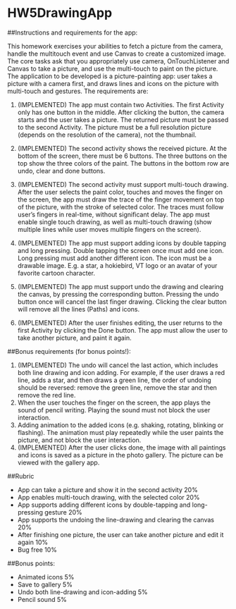 # HW5DrawingApp

##Instructions and requirements for the app:

This homework exercises your abilities to fetch a picture from the camera, handle the multitouch event and use Canvas to create a customized image. The core tasks ask that you appropriately use camera, OnTouchListener and Canvas to take a picture, and use the multi-touch to paint on the picture. The application to be developed is a picture-painting app: user takes a picture with a camera first, and draws lines and icons on the picture with multi-touch and gestures. The requirements are:

1. (IMPLEMENTED) The app must contain two Activities. The first Activity only has one button in the middle. After clicking the button, the camera starts and the user takes a picture. The returned picture must be passed to the second Activity. The picture must be a full resolution picture (depends on the resolution of the camera), not the thumbnail.

2. (IMPLEMENTED) The second activity shows the received picture. At the bottom of the screen, there must be 6 buttons. The three buttons on the top show the three colors of the paint. The buttons in the bottom row are undo, clear and done buttons.

3. (IMPLEMENTED) The second activity must support multi-touch drawing. After the user selects the paint color, touches and moves the finger on the screen, the app must draw the trace of the finger movement on top of the picture, with the stroke of selected color. The traces must follow user’s fingers in real-time, without significant delay. The app must enable single touch drawing, as well as multi-touch drawing (show multiple lines while user moves multiple fingers on the screen).

4. (IMPLEMENTED) The app must support adding icons by double tapping and long pressing. Double tapping the screen once must add one icon. Long pressing must add another different icon. The icon must be a drawable image. E.g. a star, a hokiebird, VT logo or an avatar of your favorite cartoon character.

5. (IMPLEMENTED) The app must support undo the drawing and clearing the canvas, by pressing the corresponding button. Pressing the undo button once will cancel the last finger drawing. Clicking the clear button will remove all the lines (Paths) and icons.

6. (IMPLEMENTED) After the user finishes editing, the user returns to the first Activity by clicking the Done button. The app must allow the user to take another picture, and paint it again.


##Bonus requirements (for bonus points!):

1. (IMPLEMENTED) The undo will cancel the last action, which includes both line drawing and icon adding. For example, if the user draws a red line, adds a star, and then draws a green line, the order of undoing should be reversed: remove the green line, remove the star and then remove the red line.
2. When the user touches the finger on the screen, the app plays the sound of pencil writing. Playing the sound must not block the user interaction.
3. Adding animation to the added icons (e.g. shaking, rotating, blinking or flashing). The animation must play repeatedly while the user paints the picture, and not block the user interaction.
4. (IMPLEMENTED) After the user clicks done, the image with all paintings and icons is saved as a picture in the photo gallery. The picture can be viewed with the gallery app.

##Rubric
- App can take a picture and show it in the second activity 20%
- App enables multi-touch drawing, with the selected color 20%
- App supports adding different icons by double-tapping and long-pressing gesture 20%
- App supports the undoing the line-drawing and clearing the canvas 20%
- After finishing one picture, the user can take another picture and edit it again 10%
- Bug free 10%

##Bonus points:
- Animated icons 5%
- Save to gallery 5%
- Undo both line-drawing and icon-adding 5%
- Pencil sound 5%
